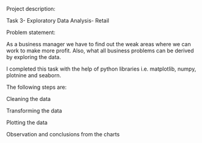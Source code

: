Project description:

Task 3- Exploratory Data Analysis- Retail

Problem statement:

As a business manager we have to find out the weak areas where we can work to make more profit. Also, what all business problems can be derived by exploring the data.

I  completed this task with the help of python libraries i.e. matplotlib, numpy, plotnine and seaborn.

The following steps are:

Cleaning the data

Transforming the data

Plotting the data

Observation and conclusions from the charts
